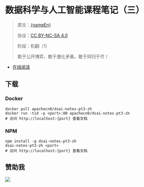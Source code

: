 <!--
    需要填充的占位符：
    
    README.md
    
        数据科学与人工智能课程笔记（三）：文档中文名
        {nameEn}：文档英文名
        {urlEn}：文档原始链接
        dsaint3：域名前缀
        飞龙：负责人名称
        wizardforcel：负责人 Github 用户名
        562826179：负责人 QQ
        dsai-notes-pt3-zh：ApacheCN 的 Github 仓库名称
        dsai-notes-pt3-zh：DockerHub 仓库名称
        dsai-notes-pt3-zh：PYPI 包名称
        dsai-notes-pt3-zh：NPM 包名称
    
    CNAME
    
        dsaint3：域名前缀

    index.html
    
        数据科学与人工智能课程笔记（三）：文档中文名
        #1E90FF：显示颜色
        dsai-notes-pt3-zh：ApacheCN 的 Github 仓库名称

    asset/docsify-flygon-footer.js
    
        dsai-notes-pt3-zh：ApacheCN 的 Github 仓库名称
-->

# 数据科学与人工智能课程笔记（三）

> 原文：[{nameEn}]({urlEn})
> 
> 协议：[CC BY-NC-SA 4.0](http://creativecommons.org/licenses/by-nc-sa/4.0/)
> 
> 阶段：机翻（1）
> 
> 敢于公开博弈，敢于激化矛盾，敢于同归于尽！

* [在线阅读](https://dsaint3.flygon.net)

## 下载

### Docker

```
docker pull apachecn0/dsai-notes-pt3-zh
docker run -tid -p <port>:80 apachecn0/dsai-notes-pt3-zh
# 访问 http://localhost:{port} 查看文档
```

### NPM

```
npm install -g dsai-notes-pt3-zh
dsai-notes-pt3-zh <port>
# 访问 http://localhost:{port} 查看文档
```

## 赞助我

![](https://img-blog.csdnimg.cn/20200112005920729.png)
